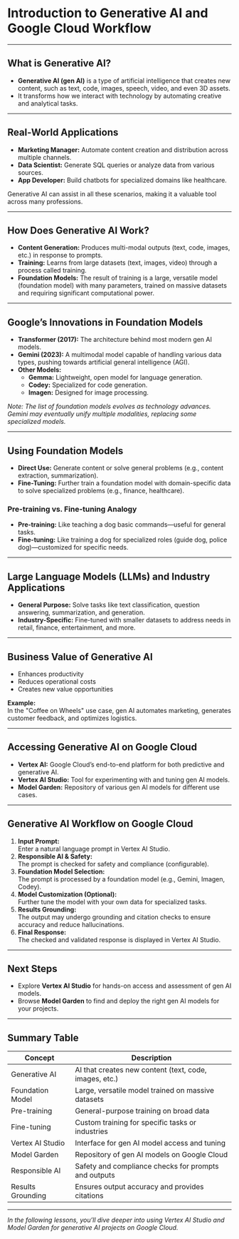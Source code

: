 # Introduction to Generative AI and Google Cloud Workflow

---

## What is Generative AI?

- **Generative AI (gen AI)** is a type of artificial intelligence that creates new content, such as text, code, images, speech, video, and even 3D assets.
- It transforms how we interact with technology by automating creative and analytical tasks.

---

## Real-World Applications

- **Marketing Manager:** Automate content creation and distribution across multiple channels.
- **Data Scientist:** Generate SQL queries or analyze data from various sources.
- **App Developer:** Build chatbots for specialized domains like healthcare.

Generative AI can assist in all these scenarios, making it a valuable tool across many professions.

---

## How Does Generative AI Work?

- **Content Generation:** Produces multi-modal outputs (text, code, images, etc.) in response to prompts.
- **Training:** Learns from large datasets (text, images, video) through a process called training.
- **Foundation Models:** The result of training is a large, versatile model (foundation model) with many parameters, trained on massive datasets and requiring significant computational power.

---

## Google’s Innovations in Foundation Models

- **Transformer (2017):** The architecture behind most modern gen AI models.
- **Gemini (2023):** A multimodal model capable of handling various data types, pushing towards artificial general intelligence (AGI).
- **Other Models:**
  - **Gemma:** Lightweight, open model for language generation.
  - **Codey:** Specialized for code generation.
  - **Imagen:** Designed for image processing.

*Note: The list of foundation models evolves as technology advances. Gemini may eventually unify multiple modalities, replacing some specialized models.*

---

## Using Foundation Models

- **Direct Use:** Generate content or solve general problems (e.g., content extraction, summarization).
- **Fine-Tuning:** Further train a foundation model with domain-specific data to solve specialized problems (e.g., finance, healthcare).

### Pre-training vs. Fine-tuning Analogy

- **Pre-training:** Like teaching a dog basic commands—useful for general tasks.
- **Fine-tuning:** Like training a dog for specialized roles (guide dog, police dog)—customized for specific needs.

---

## Large Language Models (LLMs) and Industry Applications

- **General Purpose:** Solve tasks like text classification, question answering, summarization, and generation.
- **Industry-Specific:** Fine-tuned with smaller datasets to address needs in retail, finance, entertainment, and more.

---

## Business Value of Generative AI

- Enhances productivity
- Reduces operational costs
- Creates new value opportunities

**Example:**  
In the "Coffee on Wheels" use case, gen AI automates marketing, generates customer feedback, and optimizes logistics.

---

## Accessing Generative AI on Google Cloud

- **Vertex AI:** Google Cloud’s end-to-end platform for both predictive and generative AI.
- **Vertex AI Studio:** Tool for experimenting with and tuning gen AI models.
- **Model Garden:** Repository of various gen AI models for different use cases.

---

## Generative AI Workflow on Google Cloud

1. **Input Prompt:**  
   Enter a natural language prompt in Vertex AI Studio.
2. **Responsible AI & Safety:**  
   The prompt is checked for safety and compliance (configurable).
3. **Foundation Model Selection:**  
   The prompt is processed by a foundation model (e.g., Gemini, Imagen, Codey).
4. **Model Customization (Optional):**  
   Further tune the model with your own data for specialized tasks.
5. **Results Grounding:**  
   The output may undergo grounding and citation checks to ensure accuracy and reduce hallucinations.
6. **Final Response:**  
   The checked and validated response is displayed in Vertex AI Studio.

---

## Next Steps

- Explore **Vertex AI Studio** for hands-on access and assessment of gen AI models.
- Browse **Model Garden** to find and deploy the right gen AI models for your projects.

---

## Summary Table

| Concept                | Description                                                    |
|------------------------|----------------------------------------------------------------|
| Generative AI          | AI that creates new content (text, code, images, etc.)         |
| Foundation Model       | Large, versatile model trained on massive datasets             |
| Pre-training           | General-purpose training on broad data                         |
| Fine-tuning            | Custom training for specific tasks or industries               |
| Vertex AI Studio       | Interface for gen AI model access and tuning                   |
| Model Garden           | Repository of gen AI models on Google Cloud                    |
| Responsible AI         | Safety and compliance checks for prompts and outputs           |
| Results Grounding      | Ensures output accuracy and provides citations                 |

---

*In the following lessons, you’ll dive deeper into using Vertex AI Studio and Model Garden for generative AI projects on Google Cloud.*
